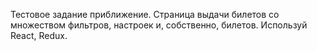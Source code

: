 Тестовое задание приближение. 
Страница выдачи билетов со множеством фильтров, настроек и, собственно, билетов.
Используй React, Redux.